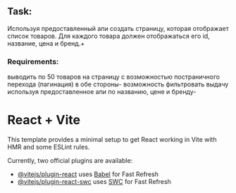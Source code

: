
<h2>Task:</h2>
Используя предоставленный апи создать страницу, которая отображает список товаров.
Для каждого товара должен отображаться его id, название, цена и бренд.+

<h3>Requirements:</h3>
выводить по 50 товаров на страницу с возможностью постраничного перехода (пагинация) в обе стороны-
возможность фильтровать выдачу используя предоставленное апи по названию, цене и бренду-

# React + Vite

This template provides a minimal setup to get React working in Vite with HMR and some ESLint rules.

Currently, two official plugins are available:

- [@vitejs/plugin-react](https://github.com/vitejs/vite-plugin-react/blob/main/packages/plugin-react/README.md) uses [Babel](https://babeljs.io/) for Fast Refresh
- [@vitejs/plugin-react-swc](https://github.com/vitejs/vite-plugin-react-swc) uses [SWC](https://swc.rs/) for Fast Refresh
